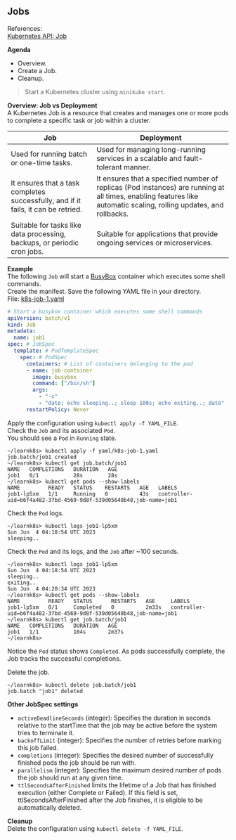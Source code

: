 ## Jobs

References:  
[Kubernetes API: Job](https://kubernetes.io/docs/reference/kubernetes-api/workload-resources/job-v1/)  

**Agenda**
* Overview.
* Create a Job.
* Cleanup.

> Start a Kubernetes cluster using `minikube start`.

**Overview: Job vs Deployment**  
A Kubernetes Job is a resource that creates and manages one or more pods to complete a specific task or job within a cluster.

| Job | Deployment |
| --- | ---------- |
| Used for running batch or one-time tasks. | Used for managing long-running services in a scalable and fault-tolerant manner. |
| It ensures that a task completes successfully, and if it fails, it can be retried. | It ensures that a specified number of replicas (Pod instances) are running at all times, enabling features like automatic scaling, rolling updates, and rollbacks. |
| Suitable for tasks like data processing, backups, or periodic cron jobs. | Suitable for applications that provide ongoing services or microservices. |

**Example**  
The following `Job` will start a [BusyBox](https://hub.docker.com/_/busybox) container which executes some shell commands.  
Create the manifest. Save the following YAML file in your directory.  
File: [k8s-job-1.yaml](yaml/k8s-job-1.yaml)  

```yaml
# Start a busybox container which executes some shell commands
apiVersion: batch/v1
kind: Job
metadata:
  name: job1
spec: # JobSpec
  template: # PodTemplateSpec
    spec: # PodSpec
      containers: # List of containers belonging to the pod
      - name: job-container
        image: busybox
        command: ["/bin/sh"]
        args:
          - "-c"
          - "date; echo sleeping..; sleep 100s; echo exiting..; date"
      restartPolicy: Never
```

Apply the configuration using `kubectl apply -f YAML_FILE`.  
Check the `Job` and its associated `Pod`.  
You should see a `Pod` in `Running` state.
```console
~/learnk8s> kubectl apply -f yaml/k8s-job-1.yaml 
job.batch/job1 created
~/learnk8s> kubectl get job.batch/job1
NAME   COMPLETIONS   DURATION   AGE
job1   0/1           28s        28s
~/learnk8s> kubectl get pods --show-labels
NAME         READY   STATUS    RESTARTS   AGE   LABELS
job1-lp5xm   1/1     Running   0          43s   controller-uid=b6f4a482-37bd-4569-9d8f-539d05640b48,job-name=job1
```

Check the `Pod` logs.  
```console
~/learnk8s> kubectl logs job1-lp5xm
Sun Jun  4 04:18:54 UTC 2023
sleeping..
```

Check the `Pod` and its logs, and the `Job` after ~100 seconds.  

```console
~/learnk8s> kubectl logs job1-lp5xm
Sun Jun  4 04:18:54 UTC 2023
sleeping..
exiting..
Sun Jun  4 04:20:34 UTC 2023
~/learnk8s> kubectl get pods --show-labels
NAME         READY   STATUS      RESTARTS   AGE     LABELS
job1-lp5xm   0/1     Completed   0          2m33s   controller-uid=b6f4a482-37bd-4569-9d8f-539d05640b48,job-name=job1
~/learnk8s> kubectl get job.batch/job1
NAME   COMPLETIONS   DURATION   AGE
job1   1/1           104s       2m37s
~/learnk8s>
```

Notice the `Pod` status shows `Completed`. As pods successfully complete, the Job tracks the successful completions.  

Delete the job.  
```console
~/learnk8s> kubectl delete job.batch/job1
job.batch "job1" deleted
```

**Other JobSpec settings**  

* `activeDeadlineSeconds` (integer): Specifies the duration in seconds relative to the startTime that the job may be active before the system tries to terminate it.
* `backoffLimit` (integer): Specifies the number of retries before marking this job failed.
* `completions` (integer): Specifies the desired number of successfully finished pods the job should be run with.
* `parallelism` (integer): Specifies the maximum desired number of pods the job should run at any given time.
* `ttlSecondsAfterFinished` limits the lifetime of a Job that has finished execution (either Complete or Failed). If this field is set, ttlSecondsAfterFinished after the Job finishes, it is eligible to be automatically deleted.

**Cleanup**  
Delete the configuration using `kubectl delete -f YAML_FILE`.
